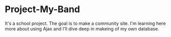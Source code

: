 # Project-My-Band
It's a school project. The goal is to make a community site. I'm learning here more about using Ajax and I'll dive deep in makeing of 
my own database.
